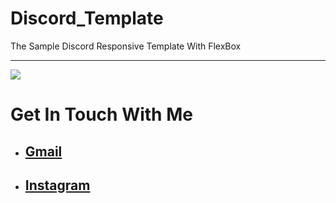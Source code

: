 # Discord_Template
The Sample Discord Responsive Template With FlexBox
<hr>
<img src="https://res.cloudinary.com/dvcti5qab/image/upload/v1614427750/discord-sample_ti8o2q.png">
 <div>
  <h1>Get In Touch With Me </h1>
  <ul>
    <li>
      <h2><a href="https://alirezafazeli2684@gmail.com/" target="_blank">Gmail<a/>
    </li>
    <li>
      <h2><a href="https://www.instagram.com/alirezafazeli8/" target="_blank">Instagram</a>
  </ul>
 </div>
